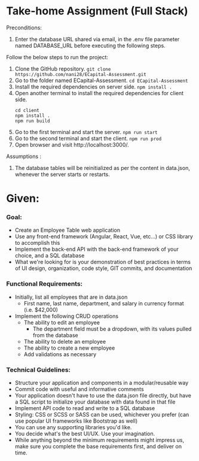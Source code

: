# Take-home Assignment (Full Stack)

Preconditions:

1. Enter the database URL shared via email, in the .env file parameter named DATABASE_URL before executing the following steps.

Follow the below steps to run the project:

1. Clone the GitHub repository.
   `git clone https://github.com/nani28/ECapital-Assessment.git`
2. Go to the folder named ECapital-Assessment.
   `cd ECapital-Assessment`
3. Install the required dependencies on server side.
   `npm install .`
4. Open another terminal to install the required dependencies for client side.
   ```
   cd client
   npm install .
   npm run build
   ```
5. Go to the first terminal and start the server.
   `npm run start`
6. Go to the second terminal and start the client.
   `npm run prod`
7. Open browser and visit http://localhost:3000/.

Assumptions :

1. The database tables will be reinitialized as per the content in data.json, whenever the server starts or restarts.

# Given:

### Goal:

- Create an Employee Table web application
- Use any front-end framework (Angular, React, Vue, etc...) or CSS library to accomplish this
- Implement the back-end API with the back-end framework of your choice, and a SQL database
- What we're looking for is your demonstration of best practices in terms of UI design, organization, code style, GIT commits, and documentation

### Functional Requirements:

- Initially, list all employees that are in data.json
  - First name, last name, department, and salary in currency format (i.e. $42,000)
- Implement the following CRUD operations
  - The ability to edit an employee
    - The department field must be a dropdown, with its values pulled from the database
  - The ability to delete an employee
  - The ability to create a new employee
  - Add validations as necessary

### Technical Guidelines:

- Structure your application and components in a modular/reusable way
- Commit code with useful and informative comments
- Your application doesn't have to use the data.json file directly, but have a SQL script to initialize your database with data found in that file
- Implement API code to read and write to a SQL database
- Styling: CSS or SCSS or SASS can be used, whichever you prefer (can use popular UI frameworks like Bootstrap as well)
- You can use any supporting libraries you'd like.
- You decide what's the best UI/UX. Use your imagination.
- While anything beyond the minimum requirements might impress us, make sure you complete the base requirements first, and deliver on time.
